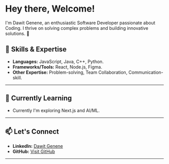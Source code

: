 # Hey there, Welcome! 
I'm Dawit Genene, an enthusiastic Software Developer passionate about Coding. I thrive on solving complex problems and building innovative solutions. 🚀

## 🚀 Skills & Expertise  
- **Languages:** JavaScript, Java, C++, Python.  
- **Frameworks/Tools:** React, Node.js, Figma.  
- **Other Expertise:** Problem-solving, Team Collaboration, Communication-skill.

---

## 🌱 Currently Learning  
- Currently I'm exploring Next.js and AI/ML.

---

## 📫 Let's Connect  
- **LinkedIn:** [Dawit Genene](https://www.linkedin.com/in/daryl-st) 
- **GitHub:** [Visit GitHub](https://www.github.com/daryl-st)  

--- 

<!---
daryl-st/daryl-st is a ✨ special ✨ repository because its `README.md` (this file) appears on your GitHub profile.
You can click the Preview link to take a look at your changes.
--->
